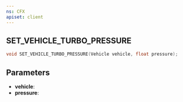 ```yaml
---
ns: CFX
apiset: client
---
```

## SET_VEHICLE_TURBO_PRESSURE

```c
void SET_VEHICLE_TURBO_PRESSURE(Vehicle vehicle, float pressure);
```


## Parameters
* **vehicle**: 
* **pressure**: 

